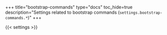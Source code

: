 +++
title="bootstrap-commands"
type="docs"
toc_hide=true
description="Settings related to bootstrap commands (`settings.bootstrap-commands.*`)"
+++

{{< settings >}}
